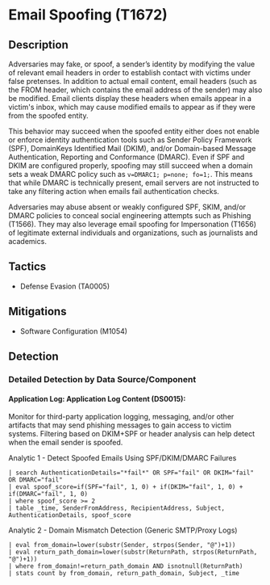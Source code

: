 # Email Spoofing (T1672)

## Description
Adversaries may fake, or spoof, a sender’s identity by modifying the value of relevant email headers in order to establish contact with victims under false pretenses. In addition to actual email content, email headers (such as the FROM header, which contains the email address of the sender) may also be modified. Email clients display these headers when emails appear in a victim's inbox, which may cause modified emails to appear as if they were from the spoofed entity. 

This behavior may succeed when the spoofed entity either does not enable or enforce identity authentication tools such as Sender Policy Framework (SPF), DomainKeys Identified Mail (DKIM), and/or Domain-based Message Authentication, Reporting and Conformance (DMARC). Even if SPF and DKIM are configured properly, spoofing may still succeed when a domain sets a weak DMARC policy such as `v=DMARC1; p=none; fo=1;`. This means that while DMARC is technically present, email servers are not instructed to take any filtering action when emails fail authentication checks.

Adversaries may abuse absent or weakly configured SPF, SKIM, and/or DMARC policies to conceal social engineering attempts such as Phishing (T1566). They may also leverage email spoofing for Impersonation (T1656) of legitimate external individuals and organizations, such as journalists and academics.

## Tactics
- Defense Evasion (TA0005)

## Mitigations
- Software Configuration (M1054)

## Detection

### Detailed Detection by Data Source/Component
#### Application Log: Application Log Content (DS0015): 
Monitor for third-party application logging, messaging, and/or other artifacts that may send phishing messages to gain access to victim systems. Filtering based on DKIM+SPF or header analysis can help detect when the email sender is spoofed.

Analytic 1 -  Detect Spoofed Emails Using SPF/DKIM/DMARC Failures

``` sourcetype="o365:messageTrace"
| search AuthenticationDetails="*fail*" OR SPF="fail" OR DKIM="fail" OR DMARC="fail"
| eval spoof_score=if(SPF="fail", 1, 0) + if(DKIM="fail", 1, 0) + if(DMARC="fail", 1, 0)
| where spoof_score >= 2
| table _time, SenderFromAddress, RecipientAddress, Subject, AuthenticationDetails, spoof_score
```

Analytic 2 - Domain Mismatch Detection (Generic SMTP/Proxy Logs)

``` index=email_logs sourcetype=mail
| eval from_domain=lower(substr(Sender, strpos(Sender, "@")+1))
| eval return_path_domain=lower(substr(ReturnPath, strpos(ReturnPath, "@")+1))
| where from_domain!=return_path_domain AND isnotnull(ReturnPath)
| stats count by from_domain, return_path_domain, Subject, _time
```

